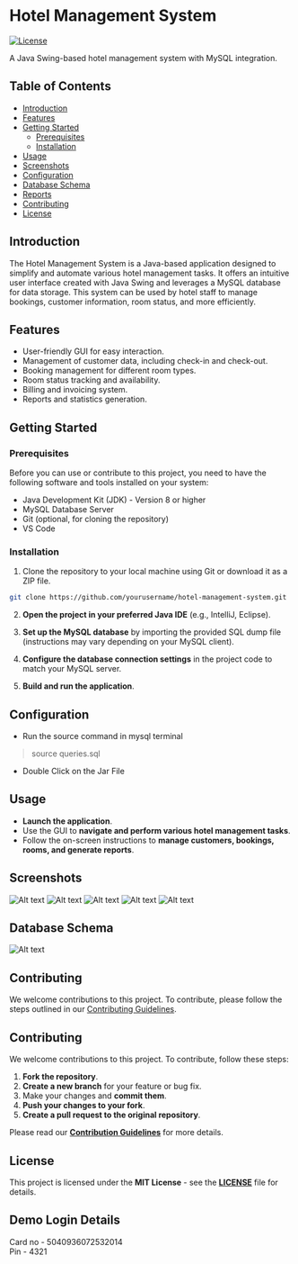 # Hotel Management System

[![License](https://img.shields.io/badge/license-MIT-blue.svg)](LICENSE.md)

A Java Swing-based hotel management system with MySQL integration.

## Table of Contents
- [Introduction](#introduction)
- [Features](#features)
- [Getting Started](#getting-started)
  - [Prerequisites](#prerequisites)
  - [Installation](#installation)
- [Usage](#usage)
- [Screenshots](#screenshots)
- [Configuration](#configuration)
- [Database Schema](#database-schema)
- [Reports](#reports)
- [Contributing](#contributing)
- [License](#license)

## Introduction

The Hotel Management System is a Java-based application designed to simplify and automate various hotel management tasks. It offers an intuitive user interface created with Java Swing and leverages a MySQL database for data storage. This system can be used by hotel staff to manage bookings, customer information, room status, and more efficiently.

## Features

- User-friendly GUI for easy interaction.
- Management of customer data, including check-in and check-out.
- Booking management for different room types.
- Room status tracking and availability.
- Billing and invoicing system.
- Reports and statistics generation.

## Getting Started

### Prerequisites

Before you can use or contribute to this project, you need to have the following software and tools installed on your system:

- Java Development Kit (JDK) - Version 8 or higher
- MySQL Database Server
- Git (optional, for cloning the repository)
- VS Code

### Installation

1. Clone the repository to your local machine using Git or download it as a ZIP file.

```bash
git clone https://github.com/yourusername/hotel-management-system.git
```

2. **Open the project in your preferred Java IDE** (e.g., IntelliJ, Eclipse).

3. **Set up the MySQL database** by importing the provided SQL dump file (instructions may vary depending on your MySQL client).

4. **Configure the database connection settings** in the project code to match your MySQL server.

5. **Build and run the application**.

## Configuration
- Run the source command in mysql terminal
> source queries.sql

- Double Click on the Jar File

## Usage

- **Launch the application**.
- Use the GUI to **navigate and perform various hotel management tasks**.
- Follow the on-screen instructions to **manage customers, bookings, rooms, and generate reports**.

## Screenshots
![Alt text](images/img2.png)
![Alt text](images/img3.png)
![Alt text](images/img4.png)
![Alt text](images/img5.png)
![Alt text](images/img6.png)


## Database Schema
![Alt text](images/img1.png)

## Contributing
We welcome contributions to this project. To contribute, please follow the steps outlined in our [Contributing Guidelines](CONTRIBUTING.md).

## Contributing

We welcome contributions to this project. To contribute, follow these steps:

1. **Fork the repository**.
2. **Create a new branch** for your feature or bug fix.
3. Make your changes and **commit them**.
4. **Push your changes to your fork**.
5. **Create a pull request to the original repository**.

Please read our **[Contribution Guidelines](CONTRIBUTING.md)** for more details.

## License

This project is licensed under the **MIT License** - see the **[LICENSE](LICENSE)** file for details.


## Demo Login Details

Card no - 5040936072532014 <br>
Pin - 4321